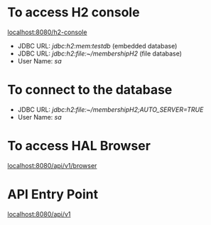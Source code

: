 # To access H2 console
[localhost:8080/h2-console](localhost:8080/h2-console)
* JDBC URL: _jdbc:h2:mem:testdb_ (embedded database)
* JDBC URL: _jdbc:h2:file:~/membershipH2_ (file database)
* User Name: _sa_

# To connect to the database
* JDBC URL: *jdbc:h2:file:~/membershipH2;AUTO_SERVER=TRUE*
* User Name: _sa_

# To access HAL Browser
[localhost:8080/api/v1/browser](localhost:8080/api/v1/browser)

# API Entry Point
[localhost:8080/api/v1](localhost:8080/api/v1)
